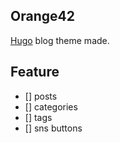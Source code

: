 ## Orange42

[Hugo](http://hugo.spf13.com) blog theme made.



## Feature

- [] posts
- [] categories
- [] tags
- [] sns buttons
